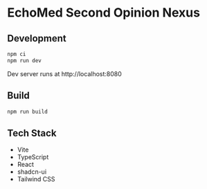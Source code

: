 # EchoMed Second Opinion Nexus

## Development

```sh
npm ci
npm run dev
```

Dev server runs at http://localhost:8080

## Build

```sh
npm run build
```

## Tech Stack

- Vite
- TypeScript
- React
- shadcn-ui
- Tailwind CSS

